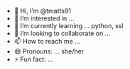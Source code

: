- 👋 Hi, I’m @tmatts91
- 👀 I’m interested in ...
- 🌱 I’m currently learning ... python, ssl
- 💞️ I’m looking to collaborate on ...
- 📫 How to reach me ...
- 😄 Pronouns: ... she/her
- ⚡ Fun fact: ...

<!---
tmatts91/tmatts91 is a ✨ special ✨ repository because its `README.md` (this file) appears on your GitHub profile.
You can click the Preview link to take a look at your changes.
--->
